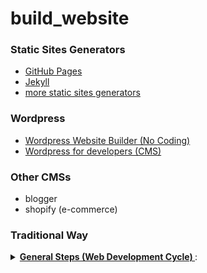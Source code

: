 # build_website

### Static Sites Generators

- [GitHub Pages](https://pages.github.com/)
- [Jekyll](https://jekyllrb.com/)
- [more static sites generators](https://www.google.com/search?sxsrf=ALeKk03HdEedRHyufcb5DG1OSM5_H6NOYA:1595468146052&q=Hugo+(software)&stick=H4sIAAAAAAAAAONgFuLSz9U3iC82iE8zUOLVT9c3NEyqMqgqM8sw0eJzzs_Nzc8LzkxJLU-sLF7Eyu9Rmp6voFGcn1ZSnliUqrmDlREA7y9D3EIAAAA&sa=X&ved=2ahUKEwiW4-GAnuLqAhXO3YUKHb-zAgcQxA0wKXoECAcQBQ)

### Wordpress

- [Wordpress Website Builder (No Coding)](https://wordpress.com/)
- [Wordpress for developers (CMS)](https://wordpress.org/)

### Other CMSs

- blogger
- shopify (e-commerce)

### Traditional Way

<details>
<summary><u><b>General Steps (Web Development Cycle) </b></u>:</summary>

1. User Experience (UX) 
2. Information Architecture (IA)
3. Visual Design
4. Development
</details>



<!-- <details>
<summary><u><b>General Steps (roles)</b></u>:</summary>
</details> -->